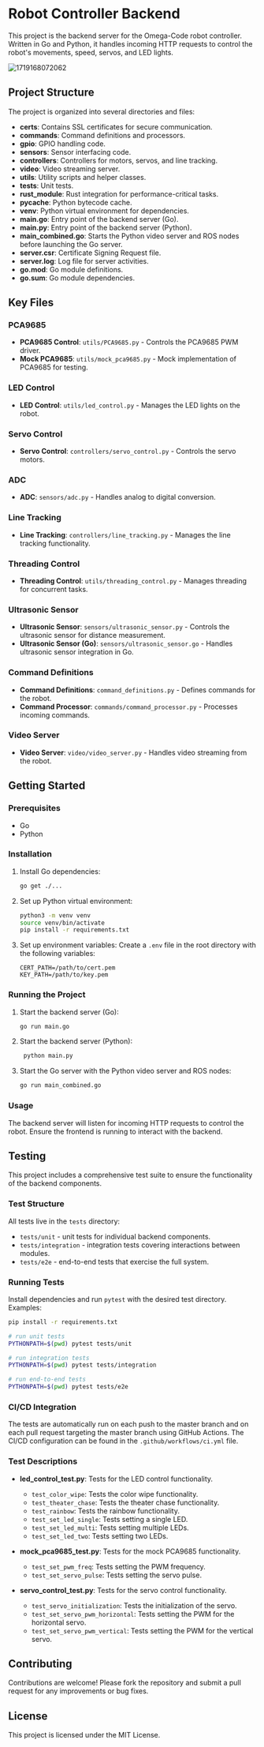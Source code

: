 # Robot Controller Backend

This project is the backend server for the Omega-Code robot controller. Written in Go and Python, it handles incoming HTTP requests to control the robot's movements, speed, servos, and LED lights.

![1719168072062](image/Readme/1719168072062.png)

## Project Structure

The project is organized into several directories and files:

- **certs**: Contains SSL certificates for secure communication.
- **commands**: Command definitions and processors.
- **gpio**: GPIO handling code.
- **sensors**: Sensor interfacing code.
- **controllers**: Controllers for motors, servos, and line tracking.
- **video**: Video streaming server.
- **utils**: Utility scripts and helper classes.
- **tests**: Unit tests.
- **rust_module**: Rust integration for performance-critical tasks.
- **__pycache__**: Python bytecode cache.
- **venv**: Python virtual environment for dependencies.
- **main.go**: Entry point of the backend server (Go).
- **main.py**: Entry point of the backend server (Python).
- **main_combined.go**: Starts the Python video server and ROS nodes before launching the Go server.
- **server.csr**: Certificate Signing Request file.
- **server.log**: Log file for server activities.
- **go.mod**: Go module definitions.
- **go.sum**: Go module dependencies.

## Key Files

### PCA9685

- **PCA9685 Control**: `utils/PCA9685.py` - Controls the PCA9685 PWM driver.
- **Mock PCA9685**: `utils/mock_pca9685.py` - Mock implementation of PCA9685 for testing.

### LED Control

- **LED Control**: `utils/led_control.py` - Manages the LED lights on the robot.

### Servo Control

- **Servo Control**: `controllers/servo_control.py` - Controls the servo motors.

### ADC

- **ADC**: `sensors/adc.py` - Handles analog to digital conversion.

### Line Tracking

- **Line Tracking**: `controllers/line_tracking.py` - Manages the line tracking functionality.

### Threading Control

- **Threading Control**: `utils/threading_control.py` - Manages threading for concurrent tasks.

### Ultrasonic Sensor

- **Ultrasonic Sensor**: `sensors/ultrasonic_sensor.py` - Controls the ultrasonic sensor for distance measurement.
- **Ultrasonic Sensor (Go)**: `sensors/ultrasonic_sensor.go` - Handles ultrasonic sensor integration in Go.

### Command Definitions

- **Command Definitions**: `command_definitions.py` - Defines commands for the robot.
- **Command Processor**: `commands/command_processor.py` - Processes incoming commands.

### Video Server

- **Video Server**: `video/video_server.py` - Handles video streaming from the robot.

## Getting Started

### Prerequisites

- Go
- Python

### Installation

1. Install Go dependencies:

   ```bash
   go get ./...
   ```
2. Set up Python virtual environment:

   ```bash
   python3 -m venv venv
   source venv/bin/activate
   pip install -r requirements.txt
   ```
3. Set up environment variables:
   Create a `.env` file in the root directory with the following variables:

   ```env
   CERT_PATH=/path/to/cert.pem
   KEY_PATH=/path/to/key.pem
   ```

### Running the Project

1. Start the backend server (Go):

   ```bash
   go run main.go
   ```
2. Start the backend server (Python):

   ```bash
    python main.py
    ```
3. Start the Go server with the Python video server and ROS nodes:

   ```bash
   go run main_combined.go
   ```

### Usage

The backend server will listen for incoming HTTP requests to control the robot. Ensure the frontend is running to interact with the backend.

## Testing

This project includes a comprehensive test suite to ensure the functionality of the backend components.

### Test Structure

All tests live in the `tests` directory:

- `tests/unit` - unit tests for individual backend components.
- `tests/integration` - integration tests covering interactions between modules.
- `tests/e2e` - end-to-end tests that exercise the full system.

### Running Tests

Install dependencies and run `pytest` with the desired test directory. Examples:

```bash
pip install -r requirements.txt

# run unit tests
PYTHONPATH=$(pwd) pytest tests/unit

# run integration tests
PYTHONPATH=$(pwd) pytest tests/integration

# run end-to-end tests
PYTHONPATH=$(pwd) pytest tests/e2e
```

### CI/CD Integration

The tests are automatically run on each push to the master branch and on each pull request targeting the master branch using GitHub Actions. The CI/CD configuration can be found in the `.github/workflows/ci.yml` file.

### Test Descriptions

- **led_control_test.py**: Tests for the LED control functionality.

  - `test_color_wipe`: Tests the color wipe functionality.
  - `test_theater_chase`: Tests the theater chase functionality.
  - `test_rainbow`: Tests the rainbow functionality.
  - `test_set_led_single`: Tests setting a single LED.
  - `test_set_led_multi`: Tests setting multiple LEDs.
  - `test_set_led_two`: Tests setting two LEDs.
- **mock_pca9685_test.py**: Tests for the mock PCA9685 functionality.

  - `test_set_pwm_freq`: Tests setting the PWM frequency.
  - `test_set_servo_pulse`: Tests setting the servo pulse.
- **servo_control_test.py**: Tests for the servo control functionality.

  - `test_servo_initialization`: Tests the initialization of the servo.
  - `test_set_servo_pwm_horizontal`: Tests setting the PWM for the horizontal servo.
  - `test_set_servo_pwm_vertical`: Tests setting the PWM for the vertical servo.


## Contributing

Contributions are welcome! Please fork the repository and submit a pull request for any improvements or bug fixes.

## License

This project is licensed under the MIT License.
